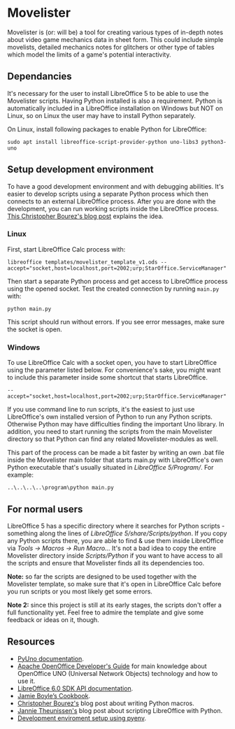 # Movelister
Movelister is (or: will be) a tool for creating various types of in-depth notes about video game mechanics data in sheet form. This could include simple movelists, detailed mechanics notes for glitchers or other type of tables which model the limits of a game's potential interactivity.


## Dependancies
It's necessary for the user to install LibreOffice 5 to be able to use the Movelister scripts. Having Python installed is also a requirement. Python is automatically included in a LibreOffice installation on Windows but NOT on Linux, so on Linux the user may have to install Python separately.

On Linux, install following packages to enable Python for LibreOffice:
```
sudo apt install libreoffice-script-provider-python uno-libs3 python3-uno
```

## Setup development environment
To have a good development environment and with debugging abilities. It's easier to develop scripts using a separate Python process which then connects to an external LibreOffice process. After you are done with the development, you can run working scripts inside the LibreOffice process. [This Christopher Bourez's blog post](http://christopher5106.github.io/office/2015/12/06/openoffice-libreoffice-automate-your-office-tasks-with-python-macros.html) explains the idea.

### Linux
First, start LibreOffice Calc process with:
```
libreoffice templates/movelister_template_v1.ods --accept="socket,host=localhost,port=2002;urp;StarOffice.ServiceManager"
```
Then start a separate Python process and get access to LibreOffice process using the opened socket. Test the created connection by running `main.py` with:
```
python main.py
```
This script should run without errors. If you see error messages, make sure the socket is open.

### Windows
To use LibreOffice Calc with a socket open, you have to start LibreOffice using the parameter listed below. For convenience's sake, you might want to include this parameter inside some shortcut that starts LibreOffice.
```
--accept="socket,host=localhost,port=2002;urp;StarOffice.ServiceManager"
```
If you use command line to run scripts, it's the easiest to just use LibreOffice's own installed version of Python to run any Python scripts. Otherwise Python may have difficulties finding the important Uno library. In addition, you need to start running the scripts from the main Movelister directory so that Python can find any related Movelister-modules as well.

This part of the process can be made a bit faster by writing an own .bat file inside the Movelister main folder that starts main.py with LibreOffice's own Python executable that's usually situated in *LibreOffice 5/Program/*. For example:

```
..\..\..\..\program\python main.py
```

## For normal users

LibreOffice 5 has a specific directory where it searches for Python scripts - something along the lines of *LibreOffice 5/share/Scripts/python*. If you copy any Python scripts there, you are able to find & use them inside LibreOffice via *Tools -> Macros -> Run Macro...* It's not a bad idea to copy the entire Movelister directory inside *Scripts/Python* if you want to have access to all the scripts and ensure that Movelister finds all its dependencies too.

__Note:__ so far the scripts are designed to be used together with the Movelister template, so make sure that it's open in LibreOffice Calc before you run scripts or you most likely get some errors.

__Note 2:__ since this project is still at its early stages, the scripts don't offer a full functionality yet. Feel free to admire the template and give some feedback or ideas on it, though.


## Resources
* [PyUno documentation](http://www.openoffice.org/udk/python/python-bridge.html).
* [Apache OpenOffice Developer's Guide](https://wiki.openoffice.org/wiki/Documentation/DevGuide/OpenOffice.org_Developers_Guide) for main knowledge about OpenOffice UNO (Universal Network Objects) technology and how to use it.
* [LibreOffice 6.0 SDK API documentation](https://api.libreoffice.org/docs/idl/ref/index.html).
* [Jamie Boyle’s Cookbook](https://documenthacker.files.wordpress.com/2013/07/writing_documents-_for_software_engineers_v0002.pdf).
* [Christopher Bourez's](http://christopher5106.github.io/office/2015/12/06/openoffice-libreoffice-automate-your-office-tasks-with-python-macros.html) blog post about writing Python macros.
* [Jannie Theunissen's](https://onesheep.org/scripting-libreoffice-python/) blog post about scripting LibreOffice with Python.
* [Development enviroment setup using pyenv](https://gist.github.com/thekalinga/b74056272cb1afdabf529a332ff0f517).

